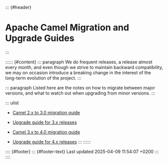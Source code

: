::: {#header}
# Apache Camel Migration and Upgrade Guides
:::

:::::: {#content}
::: paragraph
We do frequent releases, a release almost every month, and even though
we strive to maintain backward compatibility, we may on occasion
introduce a breaking change in the interest of the long-term evolution
of the project.
:::

::: paragraph
Listed here are the notes on how to migrate between major versions, and
what to watch out when upgrading from minor versions.
:::

::: ulist
- [Camel 2.x to 3.0 migration guide](camel-3-migration-guide.html)

- [Upgrade guide for 3.x releases](camel-3x-upgrade-guide.html)

- [Camel 3.x to 4.0 migration guide](camel-4-migration-guide.html)

- [Upgrade guide for 4.x releases](camel-4x-upgrade-guide.html)
:::
::::::

:::: {#footer}
::: {#footer-text}
Last updated 2025-04-09 11:54:07 +0200
:::
::::
